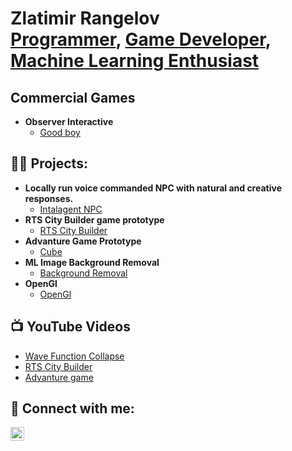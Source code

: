 <h1>Zlatimir Rangelov <br/><a href="https://github.com/joshmadakor1">Programmer</a>, <a href="https://www.linkedin.com/in/joshmadakor/">Game Developer</a>, <a href="https://www.youtube.com/c/joshmadakor">Machine Learning Enthusiast</a></h1>

<h2>Commercial Games</h2>

- <b>Observer Interactive</b>
  - [Good boy](https://store.steampowered.com/app/2986110/Good_Boy/)


<h2>👨‍💻 Projects:</h2>

- <b>Locally run voice commanded NPC with natural and creative responses.</b>
  - [Intalagent NPC](https://github.com/zlaty12/MSProject)
- <b>RTS City Builder game prototype</b>
  - [RTS City Builder](https://github.com/twilkinson199/agp2024)
- <b>Advanture Game Prototype</b>
  - [Cube](https://github.com/zlaty12/Cube2)
- <b>ML Image Background Removal</b>
  - [Background Removal](https://github.com/zlaty12/BackgroundRemovalAI)
- <b>OpenGl</b>
  - [OpenGl](https://github.com/zlaty12/OpenGL)

<h2>📺 YouTube Videos</h2>


- [Wave Function Collapse](https://www.youtube.com/watch?v=yngMuAEO2m8&t=5s)
- [RTS City Builder](https://www.youtube.com/watch?v=2vxNe0WJs5g&list=PLDMf2_m2O14gS4UeXZq2KPOvYLziMyi4f&index=20)
- [Advanture game](https://www.youtube.com/watch?v=S9BNrnmvso8&list=PLDMf2_m2O14gS4UeXZq2KPOvYLziMyi4f&index=21)

<h2> 🤳 Connect with me:</h2>

[<img align="left" alt="JoshMadakor | LinkedIn" width="22px" src="https://cdn.jsdelivr.net/npm/simple-icons@v3/icons/linkedin.svg" />][linkedin]


[linkedin]: https://www.linkedin.com/in/zlatimir-rangelov-887909275/

